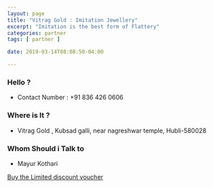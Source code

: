 ```yaml
---
layout: page
title: "Vitrag Gold : Imitation Jewellery"
excerpt: "Imitation is the best form of Flattery"
categories: partner
tags: [ partner ]

date: 2019-03-14T08:08:50-04:00

---
```





### Hello ?

* Contact Number : +91 836 426 0606

### Where is It ?
* Vitrag Gold , Kubsad galli, near nagreshwar temple, Hubli-580028


### Whom Should i Talk to
* Mayur Kothari

[Buy the Limited discount voucher](https://ti.to/the-hd-tour/hd-limited-edition-march)
